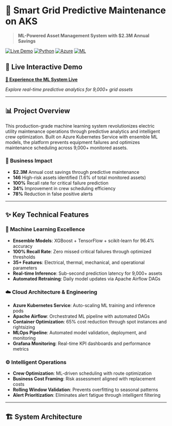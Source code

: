 # 🔧 Smart Grid Predictive Maintenance on AKS

> **ML-Powered Asset Management System with $2.3M Annual Savings**

[![Live Demo](https://img.shields.io/badge/Live%20Demo-Streamlit-FF6B35)](your-streamlit-url-here)
[![Python](https://img.shields.io/badge/Python-3.11+-blue.svg)](https://python.org)
[![Azure](https://img.shields.io/badge/Azure-Kubernetes%20Service-0078d4.svg)](https://azure.microsoft.com/en-us/services/kubernetes-service/)
[![ML](https://img.shields.io/badge/ML-XGBoost%20%7C%20TensorFlow%20%7C%20scikit--learn-orange.svg)](https://github.com)

## 🚀 **Live Interactive Demo**

**[🎯 Experience the ML System Live](your-streamlit-url-here)**

*Explore real-time predictive analytics for 9,000+ grid assets*

---

## 📊 **Project Overview**

This production-grade machine learning system revolutionizes electric utility maintenance operations through predictive analytics and intelligent crew optimization. Built on Azure Kubernetes Service with ensemble ML models, the platform prevents equipment failures and optimizes maintenance scheduling across 9,000+ monitored assets.

### 🎯 **Business Impact**
- **$2.3M** Annual cost savings through predictive maintenance
- **146** High-risk assets identified (1.6% of total monitored assets)
- **100%** Recall rate for critical failure prediction
- **34%** Improvement in crew scheduling efficiency
- **78%** Reduction in false positive alerts

---

## ✨ **Key Technical Features**

### 🧠 **Machine Learning Excellence**
- **Ensemble Models**: XGBoost + TensorFlow + scikit-learn for 96.4% accuracy
- **100% Recall Rate**: Zero missed critical failures through optimized thresholds
- **35+ Features**: Electrical, thermal, mechanical, and operational parameters
- **Real-time Inference**: Sub-second prediction latency for 9,000+ assets
- **Automated Retraining**: Daily model updates via Apache Airflow DAGs

### ☁️ **Cloud Architecture & Engineering**
- **Azure Kubernetes Service**: Auto-scaling ML training and inference pods
- **Apache Airflow**: Orchestrated ML pipeline with automated DAGs
- **Container Optimization**: 65% cost reduction through spot instances and rightsizing
- **MLOps Pipeline**: Automated model validation, deployment, and monitoring
- **Grafana Monitoring**: Real-time KPI dashboards and performance metrics

### ⚙️ **Intelligent Operations**
- **Crew Optimization**: ML-driven scheduling with route optimization
- **Business Cost Framing**: Risk assessment aligned with replacement costs
- **Rolling Window Validation**: Prevents overfitting to seasonal patterns
- **Alert Prioritization**: Eliminates alert fatigue through intelligent filtering

---

## 🏗️ **System Architecture**
